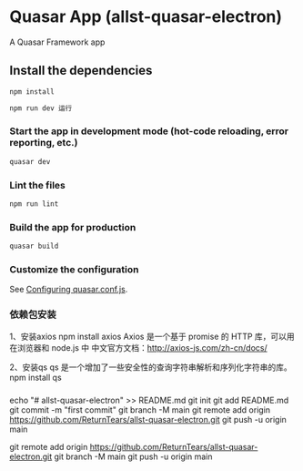 # Quasar App (allst-quasar-electron)

A Quasar Framework app

## Install the dependencies
```bash
npm install

npm run dev 运行
```

### Start the app in development mode (hot-code reloading, error reporting, etc.)
```bash
quasar dev
```

### Lint the files
```bash
npm run lint
```

### Build the app for production
```bash
quasar build
```

### Customize the configuration
See [Configuring quasar.conf.js](https://quasar.dev/quasar-cli/quasar-conf-js).

### 依赖包安装
1、安装axios
npm install axios
Axios 是一个基于 promise 的 HTTP 库，可以用在浏览器和 node.js 中
中文官方文档：http://axios-js.com/zh-cn/docs/


2、安装qs
qs 是一个增加了一些安全性的查询字符串解析和序列化字符串的库。
npm install qs


###
echo "# allst-quasar-electron" >> README.md
git init
git add README.md
git commit -m "first commit"
git branch -M main
git remote add origin https://github.com/ReturnTears/allst-quasar-electron.git
git push -u origin main

git remote add origin https://github.com/ReturnTears/allst-quasar-electron.git
git branch -M main
git push -u origin main
